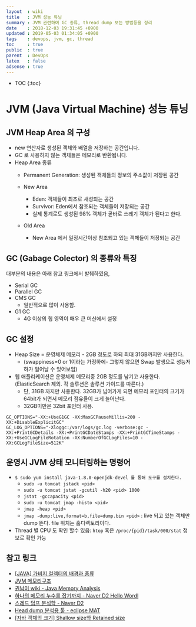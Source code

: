 ```yaml
---
layout  : wiki
title   : JVM 성능 튜닝 
summary : JVM 관련하여 GC 종류, thread dump 보는 방법등을 정리
date    : 2018-12-03 19:31:45 +0900
updated : 2019-05-03 01:34:05 +0900
tags    : devops, jvm, gc, thread
toc     : true
public  : true
parent  : DevOps
latex   : false
adsense : true
---
```

* TOC
{:toc}

# JVM (Java Virtual Machine) 성능 튜닝

## JVM Heap Area 의 구성
* new 연산자로 생성된 객체와 배열을 저장하는 공간입니다.
* GC 로 사용하지 않는 객체들은 메모리로 반환됩니다.
* Heap Area 종류
	* Permanent Generation: 생성된 객체들의 정보의 주소값이 저장된 공간
	* New Area
		* Eden: 객체들이 최초로 새성되는 공간
		* Survivor: Eden에서 참조되는 객체들이 저장되는 공간
		* 실제 통계로도 생성된 98% 객체가 곧바로 쓰레기 객체가 된다고 한다.

	* Old Area
		* New Area 에서 일정시간이상 참조되고 있는 객체들이 저장되는 공간 

## GC (Gabage Colector) 의 종류와 특징

대부분의 내용은 아래 참고 링크에서 발췌하였음,

* Serial GC
* Parallel GC
* CMS GC
	* 일반적으로 많이 사용함.
* G1 GC
	* 4G 이상의 힙 영역이 매우 큰 머신에서 설정

## GC 설정
* Heap Size = 운영체제 메모리 - 2GB 정도로 하되 최대 31GB까지만 사용한다.
	* (swappiness=0 or 1이라는 가정하에- 그렇지 않으면 Swap 발생으로 성능저하가 일어날 수 있어보임)
* 웹 애플리케이션은 운영체제 메모리중 2GB 정도를 남기고 사용한다.  (ElasticSearch 제외. 각 솔루션은 솔루션 가이드를 따른다.)
	* 단, 31GB 까지만 사용한다. 32GB가 넘어가게 되면 메모리 포인터의 크기가 64bit가 되면서 메모리 점유율이 크게 늘어난다.
	* 32GB미만은 32bit 포인터 사용. 

```
GC_OPTIONS="-XX:+UseG1GC -XX:MaxGCPauseMillis=200 -XX:+DisableExplicitGC"
GC_LOG_OPTIONS="-Xloggc:/var/logs/gc.log -verbose:gc -XX:+PrintGCDetails -XX:+PrintGCDateStamps -XX:+PrintGCTimeStamps -XX:+UseGCLogFileRotation -XX:NumberOfGCLogFiles=10 -XX:GCLogFileSize=512K"
```


## 운영시 JVM 상태 모니터링하는 명령어

* `$ sudo yum install java-1.8.0-openjdk-devel 를 통해 도구를 설치한다.`
	* `sudo -u tomcat jstack <pid>`
	* `sudo -u tomcat jstat -gcutil -h20 <pid> 1000`
	* `jstat -gccapacity <pid>`
	* `sudo -u tomcat jmap -histo <pid>`
	* `jmap -heap <pid>`
	* `jmap -dump:live,format=b,file=dump.bin <pid>` : live 되고 있는 객체만 dump 뜬다. file 위치는 홈디렉토리이다.
* Thread 별 CPU 도 확인 할수 있음: `htop` 혹은 `/proc/{pid}/task/000/stat` 정보로 확인 가능 

## 참고 링크

* [[JAVA] 가비지 컬렉터의 배경과 종류](https://okky.kr/article/379036)
* [JVM 메모리구조](https://www.google.com/url?sa=t&rct=j&q=&esrc=s&source=web&cd=2&ved=2ahUKEwi6lOjDq-fhAhXJS7wKHdCaBQUQFjABegQIBxAC&url=http%3A%2F%2Fjavaslave.tistory.com%2Fattachment%2Fcfile25.uf%402367C345566D35C5303FB9.pdf&usg=AOvVaw2yvS052I9N2riZ9fyqH1-I)
* [권남이 wiki - Java Memory Analysis](http://kwonnam.pe.kr/wiki/java/memory)
* [하나의 메모리 누수를 잡기까지 - Naver D2 Hello Wordl](https://d2.naver.com/helloworld/1326256)
* [스레드 덤프 분석학 - Naver D2](https://d2.naver.com/helloworld/10963)
* [Head dump 분석용 툴 - eclipse MAT](http://www.eclipse.org/mat/) 
* [[자바 객체의 크기] Shallow size와 Retained size](https://www.tuning-java.com/391)
 
